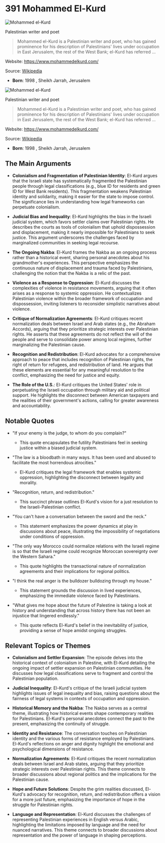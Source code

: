 # 391 Mohammed El-Kurd


![Mohammed el-Kurd](https://encrypted-tbn0.gstatic.com/images?q=tbn:ANd9GcQFlQzgv5_2SisJFBLPOen5Ps2yoo9bKFy1vGdR6IBNn8PHlclguc4Vnw&s=0)

Palestinian writer and poet

> Mohammed el-Kurd is a Palestinian writer and poet, who has gained prominence for his description of Palestinians' lives under occupation in East Jerusalem, the rest of the West Bank; el-Kurd has referred ...

Website: https://www.mohammedelkurd.com/

Source: [Wikipedia](https://en.wikipedia.org/wiki/Mohammed_el-Kurd)

- **Born**: 1998 , Sheikh Jarrah, Jerusalem



![Mohammed el-Kurd](https://encrypted-tbn0.gstatic.com/images?q=tbn:ANd9GcQFlQzgv5_2SisJFBLPOen5Ps2yoo9bKFy1vGdR6IBNn8PHlclguc4Vnw&s=0)

Palestinian writer and poet

> Mohammed el-Kurd is a Palestinian writer and poet, who has gained prominence for his description of Palestinians' lives under occupation in East Jerusalem, the rest of the West Bank; el-Kurd has referred ...

Website: https://www.mohammedelkurd.com/

Source: [Wikipedia](https://en.wikipedia.org/wiki/Mohammed_el-Kurd)

- **Born**: 1998 , Sheikh Jarrah, Jerusalem


## The Main Arguments

- **Colonialism and Fragmentation of Palestinian Identity**: El-Kurd argues that the Israeli state has systematically fragmented the Palestinian people through legal classifications (e.g., blue ID for residents and green ID for West Bank residents). This fragmentation weakens Palestinian identity and solidarity, making it easier for the state to impose control. The significance lies in understanding how legal frameworks can perpetuate colonialism.

- **Judicial Bias and Inequality**: El-Kurd highlights the bias in the Israeli judicial system, which favors settler claims over Palestinian rights. He describes the courts as tools of colonialism that uphold dispossession and displacement, making it nearly impossible for Palestinians to seek justice. This argument underscores the challenges faced by marginalized communities in seeking legal recourse.

- **The Ongoing Nakba**: El-Kurd frames the Nakba as an ongoing process rather than a historical event, sharing personal anecdotes about his grandmother's experiences. This perspective emphasizes the continuous nature of displacement and trauma faced by Palestinians, challenging the notion that the Nakba is a relic of the past.

- **Violence as a Response to Oppression**: El-Kurd discusses the complexities of violence in resistance movements, arguing that it often arises as a response to systemic oppression. He contextualizes Palestinian violence within the broader framework of occupation and dispossession, inviting listeners to reconsider simplistic narratives about violence.

- **Critique of Normalization Agreements**: El-Kurd critiques recent normalization deals between Israel and Arab states (e.g., the Abraham Accords), arguing that they prioritize strategic interests over Palestinian rights. He asserts that these agreements do not reflect the will of the people and serve to consolidate power among local regimes, further marginalizing the Palestinian cause.

- **Recognition and Redistribution**: El-Kurd advocates for a comprehensive approach to peace that includes recognition of Palestinian rights, the right of return for refugees, and redistribution of land. He argues that these elements are essential for any meaningful resolution to the conflict, emphasizing the need for justice and equity.

- **The Role of the U.S.**: El-Kurd critiques the United States' role in perpetuating the Israeli occupation through military aid and political support. He highlights the disconnect between American taxpayers and the realities of their government's actions, calling for greater awareness and accountability.

## Notable Quotes

- "If your enemy is the judge, to whom do you complain?"
  - This quote encapsulates the futility Palestinians feel in seeking justice within a biased judicial system.

- "The law is a bloodbath in many ways. It has been used and abused to facilitate the most horrendous atrocities."
  - El-Kurd critiques the legal framework that enables systemic oppression, highlighting the disconnect between legality and morality.

- "Recognition, return, and redistribution."
  - This succinct phrase outlines El-Kurd's vision for a just resolution to the Israeli-Palestinian conflict.

- "You can't have a conversation between the sword and the neck."
  - This statement emphasizes the power dynamics at play in discussions about peace, illustrating the impossibility of negotiations under conditions of oppression.

- "The only way Morocco could normalize relations with the Israeli regime is so that the Israeli regime could recognize Moroccan sovereignty over the Western Sahara."
  - This quote highlights the transactional nature of normalization agreements and their implications for regional politics.

- "I think the real anger is the bulldozer bulldozing through my house."
  - This statement grounds the discussion in lived experiences, emphasizing the immediate violence faced by Palestinians.

- "What gives me hope about the future of Palestine is taking a look at history and understanding that across history there has not been an injustice that lingered endlessly."
  - This quote reflects El-Kurd's belief in the inevitability of justice, providing a sense of hope amidst ongoing struggles.

## Relevant Topics or Themes

- **Colonialism and Settler Expansion**: The episode delves into the historical context of colonialism in Palestine, with El-Kurd detailing the ongoing impact of settler expansion on Palestinian communities. He discusses how legal classifications serve to fragment and control the Palestinian population.

- **Judicial Inequality**: El-Kurd's critique of the Israeli judicial system highlights issues of legal inequality and bias, raising questions about the fairness of legal systems in contexts of occupation and oppression.

- **Historical Memory and the Nakba**: The Nakba serves as a central theme, illustrating how historical events shape contemporary realities for Palestinians. El-Kurd's personal anecdotes connect the past to the present, emphasizing the continuity of struggle.

- **Identity and Resistance**: The conversation touches on Palestinian identity and the various forms of resistance employed by Palestinians. El-Kurd's reflections on anger and dignity highlight the emotional and psychological dimensions of resistance.

- **Normalization Agreements**: El-Kurd critiques the recent normalization deals between Israel and Arab states, arguing that they prioritize strategic interests over Palestinian rights. This theme connects to broader discussions about regional politics and the implications for the Palestinian cause.

- **Hope and Future Solutions**: Despite the grim realities discussed, El-Kurd's advocacy for recognition, return, and redistribution offers a vision for a more just future, emphasizing the importance of hope in the struggle for Palestinian rights.

- **Language and Representation**: El-Kurd discusses the challenges of representing Palestinian experiences in English versus Arabic, highlighting the limitations imposed by language and the need for nuanced narratives. This theme connects to broader discussions about representation and the power of language in shaping perceptions.
